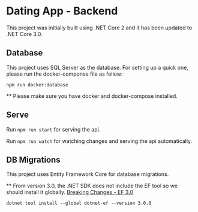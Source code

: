 # Dating App - Backend

This project was initially built using .NET Core 2 and it has been updated to .NET Core 3.0.

## Database

This project uses SQL Server as the database. For setting up a quick one, please run the docker-componse file as follow:

`npm run docker:database`

** Please make sure you have docker and docker-compose installed.

## Serve

Run `npm run start` for serving the api.

Run `npm run watch` for watching changes and serving the api automatically.

## DB Migrations

This project uses Entity Framework Core for database migrations.

** From version 3.0, the .NET SDK does not include the EF tool so we should install it globally. [Breaking Changes - EF 3.0](https://docs.microsoft.com/en-gb/ef/core/what-is-new/ef-core-3.0/breaking-changes#the-ef-core-command-line-tool-dotnet-ef-is-no-longer-part-of-the-net-core-sdk)

`dotnet tool install --global dotnet-ef --version 3.0.0`
